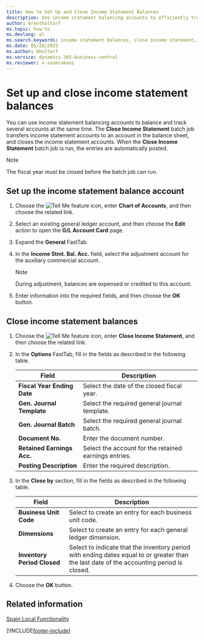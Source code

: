 ```yaml
---
title: How to Set Up and Close Income Statement Balances
description: Use income statement balancing accounts to efficiently track and balance multiple accounts simultaneously.
author: brentholtorf
ms.topic: how-to
ms.devlang: al
ms.search.keywords: income statement balances, close income statement, Spanish version
ms.date: 05/28/2025
ms.author: bholtorf
ms.service: dynamics-365-business-central
ms.reviewer: v-soumramani
---
```


# Set up and close income statement balances

You can use income statement balancing accounts to balance and track several accounts at the same time. The **Close Income Statement** batch job transfers income statement accounts to an account in the balance sheet, and closes the income statement accounts. When the **Close Income Statement** batch job is run, the entries are automatically posted.  

> [!NOTE]  
> The fiscal year must be closed before the batch job can run.  

## Set up the income statement balance account  

1. Choose the ![Tell Me feature](../../media/ui-search/search_small.png "Tell me what you want to do") icon, enter **Chart of Accounts**, and then choose the related link.  
1. Select an existing general ledger account, and then choose the **Edit** action to open the **G/L Account Card** page.  
1. Expand the **General** FastTab.  
1. In the **Income Stmt. Bal. Acc.** field, select the adjustment account for the auxiliary commercial account.  

    > [!NOTE]  
    > During adjustment, balances are expensed or credited to this account.  

1. Enter information into the required fields, and then choose the **OK** button.  

## Close income statement balances  

1. Choose the ![Tell Me feature](../../media/ui-search/search_small.png "Tell me what you want to do") icon, enter **Close Income Statement**, and then choose the related link.  
1. In the **Options** FastTab, fill in the fields as described in the following table.  

    |Field|Description|  
    |---------------------------------|---------------------------------------|  
    |**Fiscal Year Ending Date**|Select the date of the closed fiscal year.|  
    |**Gen. Journal Template**|Select the required general journal template.|  
    |**Gen. Journal Batch**|Select the required general journal batch.|  
    |**Document No.**|Enter the document number.|  
    |**Retained Earnings Acc.**|Select the account for the retained earnings entries.|  
    |**Posting Description**|Enter the required description.|  

1. In the **Close by** section, fill in the fields as described in the following table.  

    |Field|Description|  
    |---------------------------------|---------------------------------------|  
    |**Business Unit Code**|Select to create an entry for each business unit code.|  
    |**Dimensions**|Select to create an entry for each general ledger dimension.|  
    |**Inventory Period Closed**|Select to indicate that the inventory period with ending dates equal to or greater than the last date of the accounting period is closed.|  

1. Choose the **OK** button.  

## Related information

[Spain Local Functionality](spain-local-functionality.md)

[!INCLUDE[footer-include](../../includes/footer-banner.md)]
